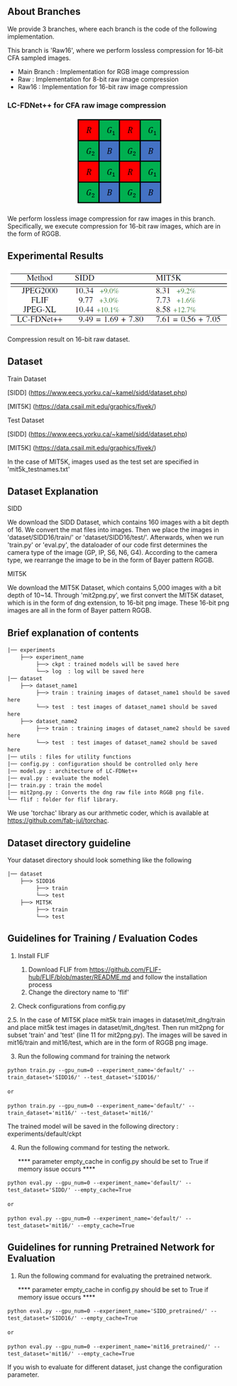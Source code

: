 ## About Branches
We provide 3 branches, where each branch is the code of the following implementation.

This branch is 'Raw16', where we perform lossless compression for 16-bit CFA sampled images.

- Main Branch : Implementation for RGB image compression
- Raw : Implementation for 8-bit raw image compression
- Raw16 : Implementation for 16-bit raw image compression


### LC-FDNet++ for CFA raw image compression
<p align="center"><img src="figure/bayer.PNG" width="200"></p>

We perform lossless image compression for raw images in this branch. Specifically, we execute compression for 16-bit raw images, which are in the form of RGGB.

## Experimental Results

<p align="center"><img src="figure/raw16_result.PNG" width="600"></p>

Compression result on 16-bit raw dataset.

## Dataset
Train Dataset

[SIDD] (https://www.eecs.yorku.ca/~kamel/sidd/dataset.php)

[MIT5K] (https://data.csail.mit.edu/graphics/fivek/)

Test Dataset

[SIDD] (https://www.eecs.yorku.ca/~kamel/sidd/dataset.php)

[MIT5K] (https://data.csail.mit.edu/graphics/fivek/)

In the case of MIT5K, images used as the test set are specified in 'mit5k_testnames.txt'

## Dataset Explanation
SIDD

We download the SIDD Dataset, which contains 160 images with a bit depth of 16.
We convert the mat files into images.
Then we place the images in 'dataset/SIDD16/train/' or 'dataset/SIDD16/test/'.
Afterwards, when we run 'train.py' or 'eval.py', the dataloader of our code first determines the camera type of the image (GP, IP, S6, N6, G4).
According to the camera type, we rearrange the image to be in the form of Bayer pattern RGGB.

MIT5K

We download the MIT5K Dataset, which contains 5,000 images with a bit depth of 10~14.
Through 'mit2png.py', we first convert the MIT5K dataset, which is in the form of dng extension, to 16-bit png image.
These 16-bit png images are all in the form of Bayer pattern RGGB.

## Brief explanation of contents

```
|── experiments
    ├──> experiment_name 
         ├──> ckpt : trained models will be saved here
         └──> log  : log will be saved here
|── dataset
    ├──> dataset_name1 
         ├──> train : training images of dataset_name1 should be saved here
         └──> test  : test images of dataset_name1 should be saved here
    ├──> dataset_name2
         ├──> train : training images of dataset_name2 should be saved here
         └──> test  : test images of dataset_name2 should be saved here         
|── utils : files for utility functions
|── config.py : configuration should be controlled only here 
|── model.py : architecture of LC-FDNet++
|── eval.py : evaluate the model
|── train.py : train the model
|── mit2png.py : Converts the dng raw file into RGGB png file. 
└── flif : folder for flif library.

```

We use 'torchac' library as our arithmetic coder, which is available at https://github.com/fab-jul/torchac.

## Dataset directory guideline

Your dataset directory should look something like the following

```
|── dataset
    ├──> SIDD16 
         ├──> train
         └──> test  
    ├──> MIT5K
         ├──> train
         └──> test   

```

## Guidelines for Training / Evaluation Codes

1. Install FLIF
   1) Download FLIF from https://github.com/FLIF-hub/FLIF/blob/master/README.md and follow the installation process
   2) Change the directory name to 'flif'

2. Check configurations from config.py

2.5. In the case of MIT5K
     place mit5k train images in dataset/mit_dng/train and
     place mit5k test images in dataset/mit_dng/test.
     Then run mit2png for subset 'train' and 'test' (line 11 for mit2png.py).
     The images will be saved in mit16/train and mit16/test, which are in the form of RGGB png image.

3. Run the following command for training  the network
```
python train.py --gpu_num=0 --experiment_name='default/' --train_dataset='SIDD16/' --test_dataset='SIDD16/'

or

python train.py --gpu_num=0 --experiment_name='default/' --train_dataset='mit16/' --test_dataset='mit16/'
```

The trained model will be saved in the following directory : experiments/default/ckpt

4. Run the following command for testing the network.
   
   **** parameter empty_cache in config.py should be set to True if memory issue occurs ****
```
python eval.py --gpu_num=0 --experiment_name='default/' --test_dataset='SIDD/' --empty_cache=True

or

python eval.py --gpu_num=0 --experiment_name='default/' --test_dataset='mit16/' --empty_cache=True
```

## Guidelines for running Pretrained Network for Evaluation
1. Run the following command for evaluating the pretrained network.
   
   **** parameter empty_cache in config.py should be set to True if memory issue occurs ****
```
python eval.py --gpu_num=0 --experiment_name='SIDD_pretrained/' --test_dataset='SIDD16/' --empty_cache=True

or

python eval.py --gpu_num=0 --experiment_name='mit16_pretrained/' --test_dataset='mit16/' --empty_cache=True
```
If you wish to evaluate for different dataset, just change the configuration parameter.
